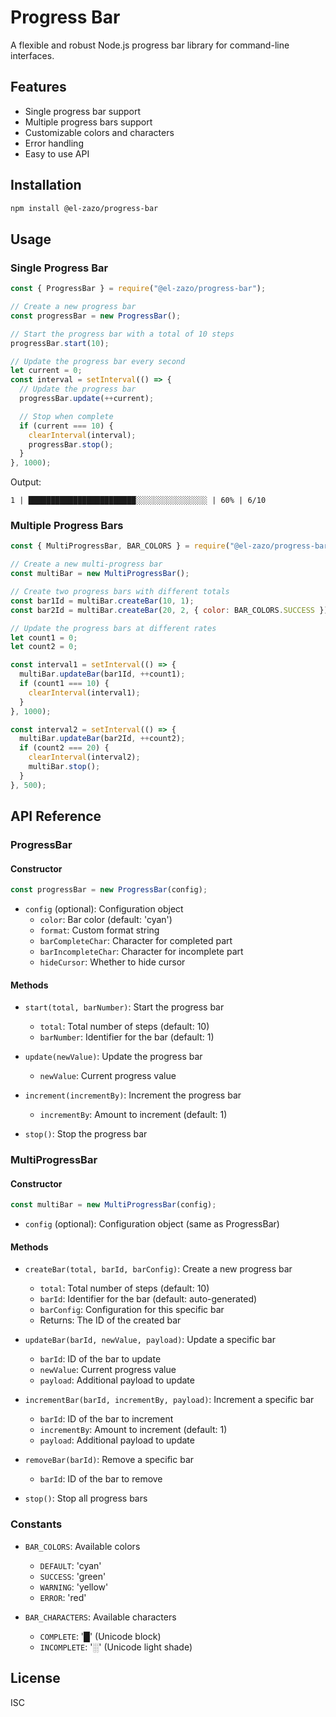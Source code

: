 # Progress Bar

A flexible and robust Node.js progress bar library for command-line interfaces.

## Features

- Single progress bar support
- Multiple progress bars support
- Customizable colors and characters
- Error handling
- Easy to use API

## Installation

```bash
npm install @el-zazo/progress-bar
```

## Usage

### Single Progress Bar

```js
const { ProgressBar } = require("@el-zazo/progress-bar");

// Create a new progress bar
const progressBar = new ProgressBar();

// Start the progress bar with a total of 10 steps
progressBar.start(10);

// Update the progress bar every second
let current = 0;
const interval = setInterval(() => {
  // Update the progress bar
  progressBar.update(++current);

  // Stop when complete
  if (current === 10) {
    clearInterval(interval);
    progressBar.stop();
  }
}, 1000);
```

Output:

```
1 | ████████████████████████░░░░░░░░░░░░░░░░ | 60% | 6/10
```

### Multiple Progress Bars

```js
const { MultiProgressBar, BAR_COLORS } = require("@el-zazo/progress-bar");

// Create a new multi-progress bar
const multiBar = new MultiProgressBar();

// Create two progress bars with different totals
const bar1Id = multiBar.createBar(10, 1);
const bar2Id = multiBar.createBar(20, 2, { color: BAR_COLORS.SUCCESS });

// Update the progress bars at different rates
let count1 = 0;
let count2 = 0;

const interval1 = setInterval(() => {
  multiBar.updateBar(bar1Id, ++count1);
  if (count1 === 10) {
    clearInterval(interval1);
  }
}, 1000);

const interval2 = setInterval(() => {
  multiBar.updateBar(bar2Id, ++count2);
  if (count2 === 20) {
    clearInterval(interval2);
    multiBar.stop();
  }
}, 500);
```

## API Reference

### ProgressBar

#### Constructor

```js
const progressBar = new ProgressBar(config);
```

- `config` (optional): Configuration object
  - `color`: Bar color (default: 'cyan')
  - `format`: Custom format string
  - `barCompleteChar`: Character for completed part
  - `barIncompleteChar`: Character for incomplete part
  - `hideCursor`: Whether to hide cursor

#### Methods

- `start(total, barNumber)`: Start the progress bar

  - `total`: Total number of steps (default: 10)
  - `barNumber`: Identifier for the bar (default: 1)

- `update(newValue)`: Update the progress bar

  - `newValue`: Current progress value

- `increment(incrementBy)`: Increment the progress bar

  - `incrementBy`: Amount to increment (default: 1)

- `stop()`: Stop the progress bar

### MultiProgressBar

#### Constructor

```js
const multiBar = new MultiProgressBar(config);
```

- `config` (optional): Configuration object (same as ProgressBar)

#### Methods

- `createBar(total, barId, barConfig)`: Create a new progress bar

  - `total`: Total number of steps (default: 10)
  - `barId`: Identifier for the bar (default: auto-generated)
  - `barConfig`: Configuration for this specific bar
  - Returns: The ID of the created bar

- `updateBar(barId, newValue, payload)`: Update a specific bar

  - `barId`: ID of the bar to update
  - `newValue`: Current progress value
  - `payload`: Additional payload to update

- `incrementBar(barId, incrementBy, payload)`: Increment a specific bar

  - `barId`: ID of the bar to increment
  - `incrementBy`: Amount to increment (default: 1)
  - `payload`: Additional payload to update

- `removeBar(barId)`: Remove a specific bar

  - `barId`: ID of the bar to remove

- `stop()`: Stop all progress bars

### Constants

- `BAR_COLORS`: Available colors

  - `DEFAULT`: 'cyan'
  - `SUCCESS`: 'green'
  - `WARNING`: 'yellow'
  - `ERROR`: 'red'

- `BAR_CHARACTERS`: Available characters
  - `COMPLETE`: '█' (Unicode block)
  - `INCOMPLETE`: '░' (Unicode light shade)

## License

ISC
